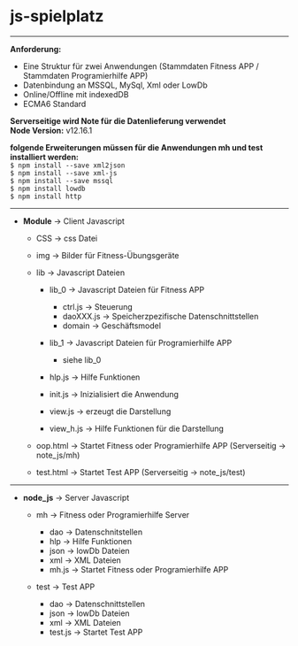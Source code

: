 # js-spielplatz
--------------------------------------------------------------------------  

**Anforderung:**  
* Eine Struktur für zwei Anwendungen (Stammdaten Fitness APP / Stammdaten Programierhilfe APP)
* Datenbindung an MSSQL, MySql, Xml oder LowDb  
* Online/Offline mit indexedDB  
* ECMA6 Standard  

**Serverseitige wird Note für die Datenlieferung verwendet**  
**Node Version:** v12.16.1  

**folgende Erweiterungen müssen für die Anwendungen mh und test installiert werden:**  
`$ npm install --save xml2json`  
`$ npm install --save xml-js`  
`$ npm install --save mssql`    
`$ npm install lowdb`  
`$ npm install http`  

--------------------------------------------------------------------------  

* **Module** -> Client Javascript    
    * CSS -> css Datei    
    * img -> Bilder für Fitness-Übungsgeräte    
    * lib -> Javascript Dateien    
        * lib_0 -> Javascript Dateien für Fitness APP  
            * ctrl.js -> Steuerung  
            * daoXXX.js -> Speicherzpezifische Datenschnittstellen  
            * domain -> Geschäftsmodel  

        * lib_1 -> Javascript Dateien für Programierhilfe APP  
            * siehe lib_0  

        * hlp.js -> Hilfe Funktionen  
        * init.js -> Inizialisiert die Anwendung  
        * view.js -> erzeugt die Darstellung  
        * view_h.js -> Hilfe Funktionen für die Darstellung  

    * oop.html -> Startet Fitness oder Programierhilfe APP  (Serverseitig -> note_js/mh)  
    * test.html -> Startet Test APP (Serverseitig -> note_js/test)  

--------------------------------------------------------------------------  

* **node_js** -> Server Javascript  
    * mh -> Fitness oder Programierhilfe Server  
        * dao -> Datenschnitstellen  
        * hlp -> Hilfe Funktionen  
        * json -> lowDb Dateien  
        * xml -> XML Dateien  
        * mh.js -> Startet Fitness oder Programierhilfe APP  

    * test -> Test APP  
        * dao -> Datenschnittstellen  
        * json -> lowDb Dateien  
        * xml -> XML Dateien  
        * test.js -> Startet Test APP  

